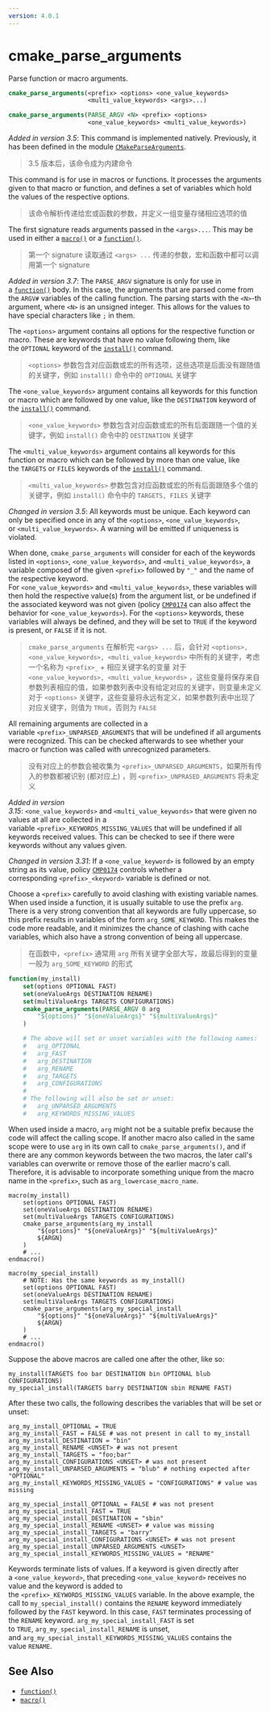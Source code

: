 ```yaml
---
version: 4.0.1
---
```

# cmake_parse_arguments
Parse function or macro arguments.

```cmake
cmake_parse_arguments(<prefix> <options> <one_value_keywords>
                      <multi_value_keywords> <args>...)

cmake_parse_arguments(PARSE_ARGV <N> <prefix> <options>
                      <one_value_keywords> <multi_value_keywords>)
```

*Added in version 3.5*: This command is implemented natively. Previously, it has been defined in the module [`CMakeParseArguments`](https://cmake.org/cmake/help/latest/module/CMakeParseArguments.html#module:CMakeParseArguments "CMakeParseArguments").
>  3.5 版本后，该命令成为内建命令

This command is for use in macros or functions. It processes the arguments given to that macro or function, and defines a set of variables which hold the values of the respective options.
>  该命令解析传递给宏或函数的参数，并定义一组变量存储相应选项的值

The first signature reads arguments passed in the `<args>...`. This may be used in either a [`macro()`](https://cmake.org/cmake/help/latest/command/macro.html#command:macro "macro") or a [`function()`](https://cmake.org/cmake/help/latest/command/function.html#command:function "function").
>  第一个 signature 读取通过 `<args> ...` 传递的参数，宏和函数中都可以调用第一个 signature

*Added in version 3.7*: The `PARSE_ARGV` signature is only for use in a [`function()`](https://cmake.org/cmake/help/latest/command/function.html#command:function "function") body. In this case, the arguments that are parsed come from the `ARGV#` variables of the calling function. The parsing starts with the `<N>`-th argument, where `<N>` is an unsigned integer. This allows for the values to have special characters like `;` in them.

The `<options>` argument contains all options for the respective function or macro. These are keywords that have no value following them, like the `OPTIONAL` keyword of the [`install()`](https://cmake.org/cmake/help/latest/command/install.html#command:install "install") command.
>  `<options>` 参数包含对应函数或宏的所有选项，这些选项是后面没有跟随值的关键字，例如 `install()` 命令中的 `OPTIONAL` 关键字

The `<one_value_keywords>` argument contains all keywords for this function or macro which are followed by one value, like the `DESTINATION` keyword of the [`install()`](https://cmake.org/cmake/help/latest/command/install.html#command:install "install") command.
>  `<one_value_keywords>` 参数包含对应函数或宏的所有后面跟随一个值的关键字，例如 `install()` 命令中的 `DESTINATION` 关键字

The `<multi_value_keywords>` argument contains all keywords for this function or macro which can be followed by more than one value, like the `TARGETS` or `FILES` keywords of the [`install()`](https://cmake.org/cmake/help/latest/command/install.html#command:install "install") command.
>  `<multi_value_keywords>` 参数包含对应函数或宏的所有后面跟随多个值的关键字，例如 `install()` 命令中的 `TARGETS, FILES` 关键字

*Changed in version 3.5*: All keywords must be unique. Each keyword can only be specified once in any of the `<options>`, `<one_value_keywords>`, or `<multi_value_keywords>`. A warning will be emitted if uniqueness is violated.

When done, `cmake_parse_arguments` will consider for each of the keywords listed in `<options>`, `<one_value_keywords>`, and `<multi_value_keywords>`, a variable composed of the given `<prefix>` followed by `"_"` and the name of the respective keyword. For `<one_value_keywords>` and `<multi_value_keywords>`, these variables will then hold the respective value(s) from the argument list, or be undefined if the associated keyword was not given (policy [`CMP0174`](https://cmake.org/cmake/help/latest/policy/CMP0174.html#policy:CMP0174 "CMP0174") can also affect the behavior for `<one_value_keywords>`). For the `<options>` keywords, these variables will always be defined, and they will be set to `TRUE` if the keyword is present, or `FALSE` if it is not.
>  `cmake_parse_arguments` 在解析完 `<args> ...` 后，会针对 `<options>, <one_value_keywords>, <multi_value_keywords>` 中所有的关键字，考虑一个名称为 `<prefix>_` + 相应关键字名的变量
>  对于 `<one_value_keywords>, <multi_value_keywords>` ，这些变量将保存来自参数列表相应的值，如果参数列表中没有给定对应的关键字，则变量未定义
>  对于 `<options>` 关键字，这些变量将永远有定义，如果参数列表中出现了对应关键字，则值为 `TRUE`，否则为 `FALSE`

All remaining arguments are collected in a variable `<prefix>_UNPARSED_ARGUMENTS` that will be undefined if all arguments were recognized. This can be checked afterwards to see whether your macro or function was called with unrecognized parameters.
>  没有对应上的参数会被收集为 `<prefix>_UNPARSED_ARGUMENTS`，如果所有传入的参数都被识别 (都对应上) ，则 `<prefix>_UNPRASED_ARGUMENTS` 将未定义

*Added in version 3.15*: `<one_value_keywords>` and `<multi_value_keywords>` that were given no values at all are collected in a variable `<prefix>_KEYWORDS_MISSING_VALUES` that will be undefined if all keywords received values. This can be checked to see if there were keywords without any values given.

*Changed in version 3.31*: If a `<one_value_keyword>` is followed by an empty string as its value, policy [`CMP0174`](https://cmake.org/cmake/help/latest/policy/CMP0174.html#policy:CMP0174 "CMP0174") controls whether a corresponding `<prefix>_<keyword>` variable is defined or not.

Choose a `<prefix>` carefully to avoid clashing with existing variable names. When used inside a function, it is usually suitable to use the prefix `arg`. There is a very strong convention that all keywords are fully uppercase, so this prefix results in variables of the form `arg_SOME_KEYWORD`. This makes the code more readable, and it minimizes the chance of clashing with cache variables, which also have a strong convention of being all uppercase.
>  在函数中，`<prefix>` 通常用 `arg`
>  所有关键字全部大写，故最后得到的变量一般为 `arg_SOME_KEYWORD` 的形式

```cmake
function(my_install)
    set(options OPTIONAL FAST)
    set(oneValueArgs DESTINATION RENAME)
    set(multiValueArgs TARGETS CONFIGURATIONS)
    cmake_parse_arguments(PARSE_ARGV 0 arg
        "${options}" "${oneValueArgs}" "${multiValueArgs}"
    )

    # The above will set or unset variables with the following names:
    #   arg_OPTIONAL
    #   arg_FAST
    #   arg_DESTINATION
    #   arg_RENAME
    #   arg_TARGETS
    #   arg_CONFIGURATIONS
    #
    # The following will also be set or unset:
    #   arg_UNPARSED_ARGUMENTS
    #   arg_KEYWORDS_MISSING_VALUES
```

When used inside a macro, `arg` might not be a suitable prefix because the code will affect the calling scope. If another macro also called in the same scope were to use `arg` in its own call to `cmake_parse_arguments()`, and if there are any common keywords between the two macros, the later call's variables can overwrite or remove those of the earlier macro's call. Therefore, it is advisable to incorporate something unique from the macro name in the `<prefix>`, such as `arg_lowercase_macro_name`.

```
macro(my_install)
    set(options OPTIONAL FAST)
    set(oneValueArgs DESTINATION RENAME)
    set(multiValueArgs TARGETS CONFIGURATIONS)
    cmake_parse_arguments(arg_my_install
        "${options}" "${oneValueArgs}" "${multiValueArgs}"
        ${ARGN}
    )
    # ...
endmacro()

macro(my_special_install)
    # NOTE: Has the same keywords as my_install()
    set(options OPTIONAL FAST)
    set(oneValueArgs DESTINATION RENAME)
    set(multiValueArgs TARGETS CONFIGURATIONS)
    cmake_parse_arguments(arg_my_special_install
        "${options}" "${oneValueArgs}" "${multiValueArgs}"
        ${ARGN}
    )
    # ...
endmacro()
```

Suppose the above macros are called one after the other, like so:

```
my_install(TARGETS foo bar DESTINATION bin OPTIONAL blub CONFIGURATIONS)
my_special_install(TARGETS barry DESTINATION sbin RENAME FAST)
```

After these two calls, the following describes the variables that will be set or unset:

```
arg_my_install_OPTIONAL = TRUE
arg_my_install_FAST = FALSE # was not present in call to my_install
arg_my_install_DESTINATION = "bin"
arg_my_install_RENAME <UNSET> # was not present
arg_my_install_TARGETS = "foo;bar"
arg_my_install_CONFIGURATIONS <UNSET> # was not present
arg_my_install_UNPARSED_ARGUMENTS = "blub" # nothing expected after "OPTIONAL"
arg_my_install_KEYWORDS_MISSING_VALUES = "CONFIGURATIONS" # value was missing

arg_my_special_install_OPTIONAL = FALSE # was not present
arg_my_special_install_FAST = TRUE
arg_my_special_install_DESTINATION = "sbin"
arg_my_special_install_RENAME <UNSET> # value was missing
arg_my_special_install_TARGETS = "barry"
arg_my_special_install_CONFIGURATIONS <UNSET> # was not present
arg_my_special_install_UNPARSED_ARGUMENTS <UNSET>
arg_my_special_install_KEYWORDS_MISSING_VALUES = "RENAME"
```

Keywords terminate lists of values. If a keyword is given directly after a `<one_value_keyword>`, that preceding `<one_value_keyword>` receives no value and the keyword is added to the `<prefix>_KEYWORDS_MISSING_VALUES` variable. In the above example, the call to `my_special_install()` contains the `RENAME` keyword immediately followed by the `FAST` keyword. In this case, `FAST` terminates processing of the `RENAME` keyword. `arg_my_special_install_FAST` is set to `TRUE`, `arg_my_special_install_RENAME` is unset, and `arg_my_special_install_KEYWORDS_MISSING_VALUES` contains the value `RENAME`.

## See Also
- [`function()`](https://cmake.org/cmake/help/latest/command/function.html#command:function "function")
- [`macro()`](https://cmake.org/cmake/help/latest/command/macro.html#command:macro "macro")
